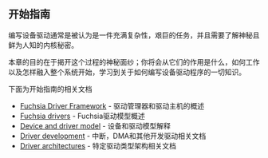

<!--
    (C) Copyright 2018 The Fuchsia Authors. All rights reserved.
    Use of this source code is governed by a BSD-style license that can be
    found in the LICENSE file.
-->

<!---

# Getting Started

Writing a device driver is often viewed as a daunting task, fraught with complexities
and requiring arcane knowledge of little-known kernel secrets.

The goal of this section is to demystify the process; you'll learn everything you
need to know about how to write device drivers, starting with what they do, how
they work, and how they fit into the overall system.

--->

## 开始指南

编写设备驱动通常是被认为是一件充满复杂性，艰巨的任务，并且需要了解神秘且鲜为人知的内核秘密。

本章的目的在于揭开这个过程的神秘面纱；你将会从它们的作用是什么，如何工作以及怎样融入整个系统开始，学习到关于如何编写设备驱动程序的一切知识。

<!---

List of documents to get started -

* [Fuchsia Driver Framework][fdf] - Overview of driver manager and driver host
* [Fuchsia drivers][fuchsia-drivers-overview] - Overview of fuchsia driver model.
* [Device and driver model][device-driver-model] - Documents that explain device and driver model
* [Driver development][driver-development] - Documents related to interrupts, DMA and other concepts
for developing drivers
* [Driver architectures][driver-architectures] - Documents related to architecture of specfic driver
types

The sections are listed above in default reading order, but it's perfectly fine to jump around and
read them in order of interest or applicability.

--->

下面为开始指南的相关文档

* [Fuchsia Driver Framework][fdf] - 驱动管理器和驱动主机的概述
* [Fuchsia drivers][fuchsia-drivers-overview] - Fuchsia驱动模型概述
* [Device and driver model][device-driver-model] - 设备和驱动模型解释
* [Driver development][driver-development] - 中断，DMA和其他开发驱动相关文档
* [Driver architectures][driver-architectures] - 特定驱动类型架构相关文档


<!-- xrefs -->
[fdf]: /docs/concepts/drivers/fdf.md
[fuchsia-drivers-overview]: /docs/concepts/drivers/device_driver_model/introduction.md
[device-driver-model]: /docs/concepts/drivers/device_driver_model
[driver-development]: /docs/concepts/drivers/driver_development
[driver-architectures]: /docs/concepts/drivers/driver_architectures
